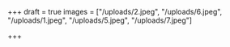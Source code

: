 +++
draft = true
images = ["/uploads/2.jpeg", "/uploads/6.jpeg", "/uploads/1.jpeg", "/uploads/5.jpeg", "/uploads/7.jpeg"]

+++
